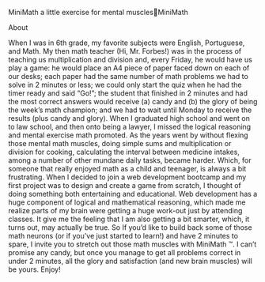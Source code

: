 MiniMath
a little exercise for mental musclesMiniMath


About

When I was in 6th grade, my favorite subjects were English, Portuguese, and Math. My then math teacher (Hi, Mr. Forbes!) was in the process of teaching us multiplication and division and, every Friday, he would have us play a game:
he would place an A4 piece of paper faced down on each of our desks;
each paper had the same number of math problems we had to solve in 2 minutes or less;
we could only start the quiz when he had the timer ready and said “Go!”;
the student that finished in 2 minutes and had the most correct answers would receive (a) candy and (b) the glory of being the week’s math champion; and
we had to wait until Monday to receive the results (plus candy and glory).
When I graduated high school and went on to law school, and then onto being a lawyer, I missed the logical reasoning and mental exercise math promoted. As the years went by without flexing those mental math muscles, doing simple sums and multiplication or division for cooking, calculating the interval between medicine intakes, among a number of other mundane daily tasks, became harder. Which, for someone that really enjoyed math as a child and teenager, is always a bit frustrating.
When I decided to join a web development bootcamp and my first project was to design and create a game from scratch, I thought of doing something both entertaining and educational. Web development has a huge component of logical and mathematical reasoning, which made me realize parts of my brain were getting a huge work-out just by attending classes. It give me the feeling that I am also getting a bit smarter, which, it turns out, may actually be true. 
So If you’d like to build back some of those math neurons (or if you’ve just started to learn!) and have 2 minutes to spare, I invite you to stretch out those math muscles with MiniMath ™. I can’t promise any candy, but once you manage to get all problems correct in under 2 minutes, all the glory and satisfaction (and new brain muscles) will be yours.
Enjoy!

